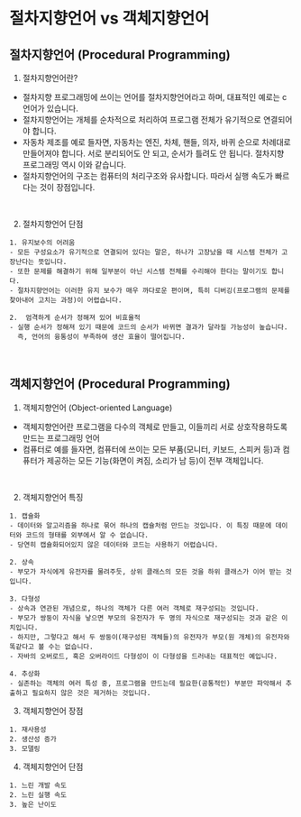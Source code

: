 # 절차지향언어 vs 객체지향언어

## 절차지향언어 (Procedural Programming)

  1. 절차지향언어란?
  - 절차지향 프로그래밍에 쓰이는 언어를 절차지향언어라고 하며, 대표적인 예로는 c언어가 있습니다. 
  - 절차지향언어는 개체를 순차적으로 처리하여 프로그램 전체가 유기적으로 연결되어야 합니다.
  - 자동차 제조를 예로 들자면, 자동차는 엔진, 차체, 핸들, 의자, 바퀴 순으로 차례대로 만들어져야 합니다. 서로 분리되어도 안 되고, 순서가 틀려도 안 됩니다. 절차지향 프로그래밍 역시 이와 같습니다. 
  - 절차지향언어의 구조는 컴퓨터의 처리구조와 유사합니다. 따라서 실행 속도가 빠르다는 것이 장점입니다.

  <br />

  2. 절차지향언어 단점

    1. 유지보수의 어려움
    - 모든 구성요소가 유기적으로 연결되어 있다는 말은, 하나가 고장났을 때 시스템 전체가 고장난다는 뜻입니다.
    - 또한 문제를 해결하기 위해 일부분이 아닌 시스템 전체를 수리해야 한다는 말이기도 합니다. 
    - 절차지향언어는 이러한 유지 보수가 매우 까다로운 편이며, 특히 디버깅(프로그램의 문제를 찾아내어 고치는 과정)이 어렵습니다.
    
    2.  엄격하게 순서가 정해져 있어 비효율적
    - 실행 순서가 정해져 있기 때문에 코드의 순서가 바뀌면 결과가 달라질 가능성이 높습니다. 
      즉, 언어의 융통성이 부족하여 생산 효율이 떨어집니다. 
    
  
  <br />

## 객체지향언어 (Procedural Programming)

  1. 객체지향언어 (Object-oriented Language)
  - 객체지향언어란 프로그램을 다수의 객체로 만들고, 이들끼리 서로 상호작용하도록 만드는 프로그래밍 언어
  - 컴퓨터로 예를 들자면, 컴퓨터에 쓰이는 모든 부품(모니터, 키보드, 스피커 등)과 컴퓨터가 제공하는 모든 기능(화면이 켜짐, 소리가 남 등)이 전부 객체입니다.

  <br />
  
  2. 객체지향언어 특징
    
    1. 캡슐화
    - 데이터와 알고리즘을 하나로 묶어 하나의 캡슐처럼 만드는 것입니다. 이 특징 때문에 데이터와 코드의 형태를 외부에서 알 수 없습니다. 
    - 당연히 캡슐화되어있지 않은 데이터와 코드는 사용하기 어렵습니다.
    
    2. 상속
    - 부모가 자식에게 유전자를 물려주듯, 상위 클래스의 모든 것을 하위 클래스가 이어 받는 것입니다. 

    3. 다형성
    - 상속과 연관된 개념으로, 하나의 객체가 다른 여러 객체로 재구성되는 것입니다. 
    - 부모가 쌍둥이 자식을 낳으면 부모의 유전자가 두 명의 자식으로 재구성되는 것과 같은 이치입니다. 
    - 하지만, 그렇다고 해서 두 쌍둥이(재구성된 객체들)의 유전자가 부모(원 개체)의 유전자와 똑같다고 볼 수는 없습니다. 
    - 자바의 오버로드, 혹은 오버라이드 다형성이 이 다형성을 드러내는 대표적인 예입니다. 
    
    4. 추상화
    - 실존하는 객체의 여러 특성 중, 프로그램을 만드는데 필요한(공통적인) 부분만 파악해서 추출하고 필요하지 않은 것은 제거하는 것입니다. 


  3. 객체지향언어 장점
  
    1. 재사용성
    2. 생산성 증가
    3. 모델링
  
  4. 객체지향언어 단점

    1. 느린 개발 속도
    2. 느린 실행 속도
    3. 높은 난이도